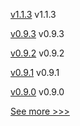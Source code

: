 
[v1.1.3](https://github.com/hyperledger/firefly-ui/releases/tag/v1.1.3) v1.1.3

[v0.9.3](https://github.com/hyperledger-labs/fabric-builder-k8s/releases/tag/v0.9.3) v0.9.3

[v0.9.2](https://github.com/hyperledger-labs/fabric-builder-k8s/releases/tag/v0.9.2) v0.9.2

[v0.9.1](https://github.com/hyperledger-labs/fabric-builder-k8s/releases/tag/v0.9.1) v0.9.1

[v0.9.0](https://github.com/hyperledger-labs/fabric-builder-k8s/releases/tag/v0.9.0) v0.9.0


[See more >>>](https://start-here.hyperledger.org/releases)
